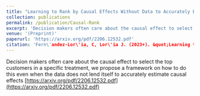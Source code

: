 ```yaml
---
title: "Learning to Rank by Causal Effects Without Data to Accurately Estimate Causal Effects"
collection: publications
permalink: /publication/Causal-Rank
excerpt: 'Decision makers often care about the causal effect to select the top customers in a specific treatment, we propose a framework on how to do this even when the data does not lend itself to accurately estimate causal effects.'
venue: '(Preprint)'
paperurl: 'https://arxiv.org/pdf/2206.12532.pdf'
citation: 'Fern\'andez-Lor\'ia, C, Lor\'ia J. (2023+). &quot;Learning to Rank by Causal Effects Without Data to Accurately Estimate Causal Effects.&quot; <i>submitted</i>.'
---
```

Decision makers often care about the causal effect to select the top customers in a specific treatment, we propose a framework on how to do this even when the data does not lend itself to accurately estimate causal effects
[https://arxiv.org/pdf/2206.12532.pdf](https://arxiv.org/pdf/2206.12532.pdf)

